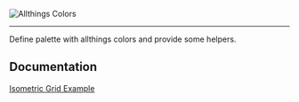 ![Allthings Colors](https://allthings.github.io/colors/img/allthings.dev.colors.logo.svg)
***
Define palette with allthings colors and provide some helpers.

## Documentation
[Isometric Grid Example](https://allthings.github.io/colors)
